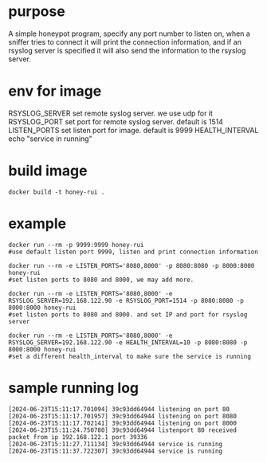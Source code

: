 purpose
===
A simple honeypot program, specify any port number to listen on, when a sniffer tries to connect it will print the connection information, and if an rsyslog server is specified it will also send the information to the rsyslog server.


env for image
===
RSYSLOG_SERVER set remote syslog server. we use udp for it
RSYSLOG_PORT set port for remote syslog server. default is 1514
LISTEN_PORTS set listen port for image. default is 9999
HEALTH_INTERVAL echo "service in running"


build image
===
```
docker build -t honey-rui .
```


example
===
```
docker run --rm -p 9999:9999 honey-rui
#use default listen port 9999, listen and print connection information

docker run --rm -e LISTEN_PORTS='8080,8000' -p 8080:8080 -p 8000:8000 honey-rui
#set listen ports to 8080 and 8000, we may add more.

docker run --rm -e LISTEN_PORTS='8080,8000' -e RSYSLOG_SERVER=192.168.122.90 -e RSYSLOG_PORT=1514 -p 8080:8080 -p 8000:8000 honey-rui
#set listen ports to 8080 and 8000. and set IP and port for rsyslog server

docker run --rm -e LISTEN_PORTS='8080,8000' -e RSYSLOG_SERVER=192.168.122.90 -e HEALTH_INTERVAL=10 -p 8080:8080 -p 8000:8000 honey-rui
#set a different health_interval to make sure the service is running
```


sample running log
===
```
[2024-06-23T15:11:17.701094] 39c93dd64944 listening on port 80
[2024-06-23T15:11:17.701957] 39c93dd64944 listening on port 8080
[2024-06-23T15:11:17.702141] 39c93dd64944 listening on port 8000
[2024-06-23T15:11:24.750780] 39c93dd64944 listenport 80 received packet from ip 192.168.122.1 port 39336
[2024-06-23T15:11:27.711134] 39c93dd64944 service is running
[2024-06-23T15:11:37.722307] 39c93dd64944 service is running

```
